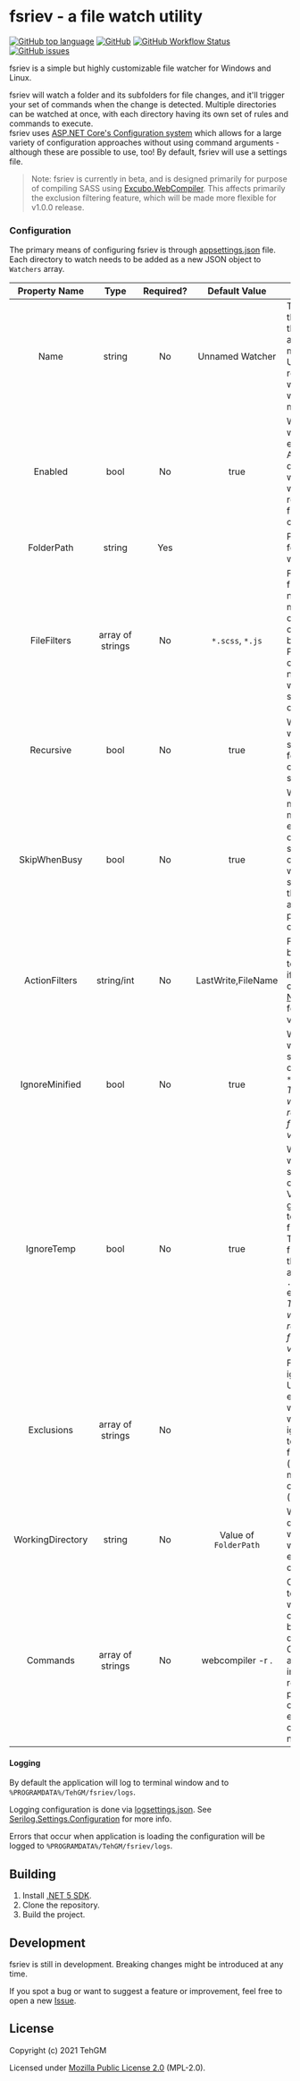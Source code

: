 # fsriev - a file watch utility
[![GitHub top language](https://img.shields.io/github/languages/top/TehGM/fsriev)](https://github.com/TehGM/fsriev) [![GitHub](https://img.shields.io/github/license/TehGM/fsriev)](LICENSE) [![GitHub Workflow Status](https://img.shields.io/github/workflow/status/TehGM/fsriev/.NET%20Build)](https://github.com/TehGM/fsriev/actions) [![GitHub issues](https://img.shields.io/github/issues/TehGM/fsriev)](https://github.com/TehGM/fsriev/issues)

fsriev is a simple but highly customizable file watcher for Windows and Linux.

fsriev will watch a folder and its subfolders for file changes, and it'll trigger your set of commands when the change is detected. Multiple directories can be watched at once, with each directory having its own set of rules and commands to execute.  
fsriev uses [ASP.NET Core's Configuration system](https://docs.microsoft.com/en-gb/aspnet/core/fundamentals/configuration/?view=aspnetcore-5.0) which allows for a large variety of configuration approaches without using command arguments - although these are possible to use, too! By default, fsriev will use a settings file.

> Note: fsriev is currently in beta, and is designed primarily for purpose of compiling SASS using [Excubo.WebCompiler](https://github.com/excubo-ag/WebCompiler). This affects primarily the exclusion filtering feature, which will be made more flexible for v1.0.0 release.

### Configuration
The primary means of configuring fsriev is through [appsettings.json](fsriev/appsettings.json) file. Each directory to watch needs to be added as a new JSON object to `Watchers` array.

Property Name | Type   | Required? | Default Value   | Description
:------------:|:------:|:---------:|:---------------:|------------
Name | string | No | Unnamed Watcher | The name of the watcher that will appear in log messages. Useful to recognize watcher when running multiple.
Enabled | bool | No | true | Whether the watcher is enabled. Allows disabling the watcher without removing it from the configuration.
FolderPath | string | Yes | | Path of the folder to watch.
FileFilters | array of strings | No | `*.scss`, `*.js` | File name filters that need to match in order for commands to be executed. Pro-tip: this can be a file name to watch a specific file only.
Recursive | bool | No | true | Whether watcher should watch for file changes in subfolders.
SkipWhenBusy | bool | No | true | Watcher might receive multiple events at once. This switch controls if watcher should ignore them while already processing one.
ActionFilters | string/int | No | LastWrite,FileName | Flags that will be checked to determine if the file has changed. See [NotifyFilters](https://docs.microsoft.com/en-gb/dotnet/api/system.io.notifyfilters?view=net-5.0) for a list of valid values.
IgnoreMinified | bool | No | true | Whether the watcher should ignore changes to `*.min.*` files. *This property will be replaced in a future version.*
IgnoreTemp | bool | No | true | Whether the watcher should ignore changes to VS-generated temporary files. Temporary file is any file that contains a `~` and has `.tmp` extension. *This property will be replaced in a future version.*
Exclusions | array of strings | No | | Filters of ignored files. Useful for example when you want to ignore VS temporary files (`*~*.tmp`) or minified JS outputs (`*.min.*`).
WorkingDirectory | string | No | Value of `FolderPath` | Working directory that will be used when executing the commands.
Commands | array of strings | No | webcompiler -r . | Commands to execute when a file change has been detected. Commands are executed in order, regardless if previous command executed correctly or not.

#### Logging
By default the application will log to terminal window and to `%PROGRAMDATA%/TehGM/fsriev/logs`.

Logging configuration is done via [logsettings.json](fsriev/logsettings.json). See [Serilog.Settings.Configuration](https://github.com/serilog/serilog-settings-configuration) for more info.

Errors that occur when application is loading the configuration will be logged to `%PROGRAMDATA%/TehGM/fsriev/logs`.

## Building
1. Install [.NET 5 SDK](https://dotnet.microsoft.com/download/dotnet/5.0).
2. Clone the repository.
3. Build the project.

## Development
fsriev is still in development. Breaking changes might be introduced at any time.

If you spot a bug or want to suggest a feature or improvement, feel free to open a new [Issue](https://github.com/TehGM/fsriev/issues).

## License
Copyright (c) 2021 TehGM

Licensed under [Mozilla Public License 2.0](LICENSE) (MPL-2.0).
